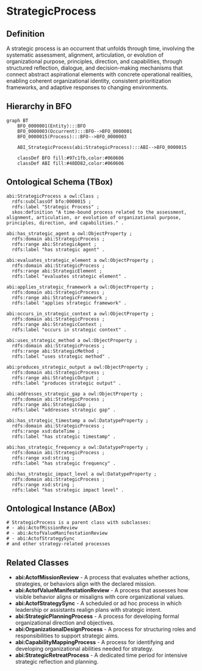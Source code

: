 # StrategicProcess

## Definition
A strategic process is an occurrent that unfolds through time, involving the systematic assessment, alignment, articulation, or evolution of organizational purpose, principles, direction, and capabilities, through structured reflection, dialogue, and decision-making mechanisms that connect abstract aspirational elements with concrete operational realities, enabling coherent organizational identity, consistent prioritization frameworks, and adaptive responses to changing environments.

## Hierarchy in BFO
```mermaid
graph BT
    BFO_0000001(Entity):::BFO
    BFO_0000003(Occurrent):::BFO-->BFO_0000001
    BFO_0000015(Process):::BFO-->BFO_0000003
    
    ABI_StrategicProcess(abi:StrategicProcess):::ABI-->BFO_0000015
    
    classDef BFO fill:#97c1fb,color:#060606
    classDef ABI fill:#48DD82,color:#060606
```

## Ontological Schema (TBox)
```turtle
abi:StrategicProcess a owl:Class ;
  rdfs:subClassOf bfo:0000015 ;
  rdfs:label "Strategic Process" ;
  skos:definition "A time-bound process related to the assessment, alignment, articulation, or evolution of organizational purpose, principles, direction, and capabilities." .

abi:has_strategic_agent a owl:ObjectProperty ;
  rdfs:domain abi:StrategicProcess ;
  rdfs:range abi:StrategicAgent ;
  rdfs:label "has strategic agent" .

abi:evaluates_strategic_element a owl:ObjectProperty ;
  rdfs:domain abi:StrategicProcess ;
  rdfs:range abi:StrategicElement ;
  rdfs:label "evaluates strategic element" .

abi:applies_strategic_framework a owl:ObjectProperty ;
  rdfs:domain abi:StrategicProcess ;
  rdfs:range abi:StrategicFramework ;
  rdfs:label "applies strategic framework" .

abi:occurs_in_strategic_context a owl:ObjectProperty ;
  rdfs:domain abi:StrategicProcess ;
  rdfs:range abi:StrategicContext ;
  rdfs:label "occurs in strategic context" .

abi:uses_strategic_method a owl:ObjectProperty ;
  rdfs:domain abi:StrategicProcess ;
  rdfs:range abi:StrategicMethod ;
  rdfs:label "uses strategic method" .

abi:produces_strategic_output a owl:ObjectProperty ;
  rdfs:domain abi:StrategicProcess ;
  rdfs:range abi:StrategicOutput ;
  rdfs:label "produces strategic output" .

abi:addresses_strategic_gap a owl:ObjectProperty ;
  rdfs:domain abi:StrategicProcess ;
  rdfs:range abi:StrategicGap ;
  rdfs:label "addresses strategic gap" .

abi:has_strategic_timestamp a owl:DatatypeProperty ;
  rdfs:domain abi:StrategicProcess ;
  rdfs:range xsd:dateTime ;
  rdfs:label "has strategic timestamp" .

abi:has_strategic_frequency a owl:DatatypeProperty ;
  rdfs:domain abi:StrategicProcess ;
  rdfs:range xsd:string ;
  rdfs:label "has strategic frequency" .

abi:has_strategic_impact_level a owl:DatatypeProperty ;
  rdfs:domain abi:StrategicProcess ;
  rdfs:range xsd:string ;
  rdfs:label "has strategic impact level" .
```

## Ontological Instance (ABox)
```turtle
# StrategicProcess is a parent class with subclasses:
# - abi:ActofMissionReview
# - abi:ActofValueManifestationReview
# - abi:ActofStrategySync
# and other strategy-related processes
```

## Related Classes
- **abi:ActofMissionReview** - A process that evaluates whether actions, strategies, or behaviors align with the declared mission.
- **abi:ActofValueManifestationReview** - A process that assesses how visible behavior aligns or misaligns with core organizational values.
- **abi:ActofStrategySync** - A scheduled or ad hoc process in which leadership or assistants realign plans with strategic intent.
- **abi:StrategicPlanningProcess** - A process for developing formal organizational direction and objectives.
- **abi:OrganizationalDesignProcess** - A process for structuring roles and responsibilities to support strategic aims.
- **abi:CapabilityMappingProcess** - A process for identifying and developing organizational abilities needed for strategy.
- **abi:StrategicRetreatProcess** - A dedicated time period for intensive strategic reflection and planning. 